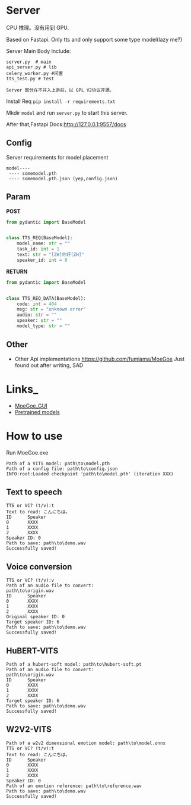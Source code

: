 # Server

CPU 推理。没有用到 GPU.

Based on Fastapi. Only tts and only support some type model(lazy me?)

Server Main Body Include:

```
server.py  # main
api_server.py # lib
celery_worker.py #闲置
tts_test.py # test
```

```
Server 部分在不并入上游前，以 GPL V2协议开源。
```

Install Req
`pip install -r requirements.txt`

Mkdir `model` and run `server.py` to start this server.

After that,Fastapi Docs:http://127.0.0.1:9557/docs

## Config

Server requirements for model placement

```
model----
 ---- somemodel.pth
 ---- somemodel.pth.json (yep,config.json)
```

## Param

**POST**

```python
from pydantic import BaseModel


class TTS_REQ(BaseModel):
    model_name: str = ""
    task_id: int = 1
    text: str = "[ZH]你好[ZH]"
    speaker_id: int = 0
```

**RETURN**

```python
from pydantic import BaseModel


class TTS_REQ_DATA(BaseModel):
    code: int = 404
    msg: str = "unknown error"
    audio: str = ""
    speaker: str = ""
    model_type: str = ""
```

## Other

- Other Api implementations https://github.com/fumiama/MoeGoe Just found out after writing, SAD

# Links_

- [MoeGoe_GUI](https://github.com/CjangCjengh/MoeGoe_GUI)
- [Pretrained models](https://github.com/CjangCjengh/TTSModels)

# How to use

Run MoeGoe.exe

```
Path of a VITS model: path\to\model.pth
Path of a config file: path\to\config.json
INFO:root:Loaded checkpoint 'path\to\model.pth' (iteration XXX)
```

## Text to speech

```
TTS or VC? (t/v):t
Text to read: こんにちは。
ID      Speaker
0       XXXX
1       XXXX
2       XXXX
Speaker ID: 0
Path to save: path\to\demo.wav
Successfully saved!
```

## Voice conversion

```
TTS or VC? (t/v):v
Path of an audio file to convert:
path\to\origin.wav
ID      Speaker
0       XXXX
1       XXXX
2       XXXX
Original speaker ID: 0
Target speaker ID: 6
Path to save: path\to\demo.wav
Successfully saved!
```

## HuBERT-VITS

```
Path of a hubert-soft model: path\to\hubert-soft.pt
Path of an audio file to convert:
path\to\origin.wav
ID      Speaker
0       XXXX
1       XXXX
2       XXXX
Target speaker ID: 6
Path to save: path\to\demo.wav
Successfully saved!
```

## W2V2-VITS

```
Path of a w2v2 dimensional emotion model: path\to\model.onnx
TTS or VC? (t/v):t
Text to read: こんにちは。
ID      Speaker
0       XXXX
1       XXXX
2       XXXX
Speaker ID: 0
Path of an emotion reference: path\to\reference.wav
Path to save: path\to\demo.wav
Successfully saved!
```
